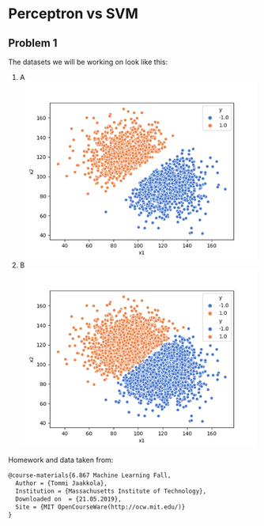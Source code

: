 # Perceptron vs SVM

## Problem 1
The datasets we will be working on look like this:
1. A
![](./plots/points-p1-a.png)
1. B
![](./plots/points-p1-b.png)

Homework and data taken from:

    @course-materials{6.867 Machine Learning Fall,
      Author = {Tommi Jaakkola},
      Institution = {Massachusetts Institute of Technology},
      Downloaded on  = {21.05.2019},
      Site = {MIT OpenCourseWare(http://ocw.mit.edu/)}
    }
